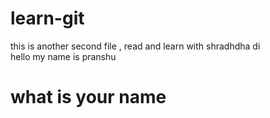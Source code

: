 # learn-git
this is another second file , read and learn with shradhdha di <br>
hello my name is pranshu
<h1> what is your name</h1>
